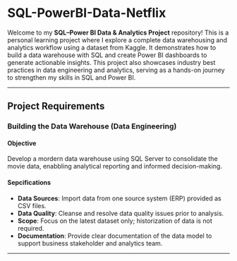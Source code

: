 # SQL-PowerBI-Data-Netflix
Welcome to my **SQL–Power BI Data & Analytics Project** repository!
This is a personal learning project where I explore a complete data warehousing and analytics workflow using a dataset from Kaggle.
It demonstrates how to build a data warehouse with SQL and create Power BI dashboards to generate actionable insights.
This project also showcases industry best practices in data engineering and analytics, serving as a hands-on journey to strengthen my skills in SQL and Power BI.

---

## Project Requirements

### Building the Data Warehouse (Data Engineering)

#### Objective
Develop a mordern data warehouse using SQL Server to consolidate the movie data, enabbling analytical reporting and informed decision-making.

#### Sepcifications
- **Data Sources**: Import data from one source system (ERP) provided as CSV files.
- **Data Quality**: Cleanse and resolve data quality issues prior to analysis.
- **Scope**: Focus on the latest dataset only; historization of data is not required.
- **Documentation**: Provide clear documentation of the data model to support business stakeholder and analytics team.

---

